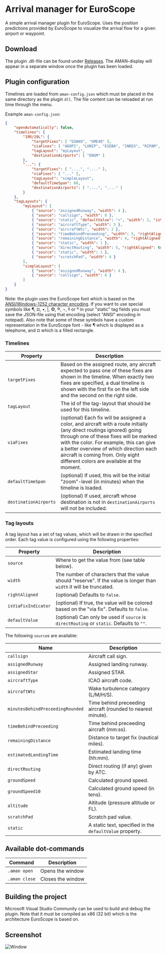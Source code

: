# Arrival manager for EuroScope 
A simple arrival manager plugin for EuroScope. Uses the position predictions provided by EuroScope to visualize the arrival flow for a given airport or waypoint.

## Download

The plugin .dll-file can be found under [Releases](https://github.com/EvenAR/euroscope-aman/releases). The AMAN-display will appear in a separate window once the plugin has been loaded.

## Plugin configuration

Timelines are loaded from `aman-config.json` which must be placed in the same directory as the plugin `dll`. The file content can be reloaded at run time through the menu. 

Example `aman-config.json`:

```json
{
    "openAutomatically": false,
    "timelines": {
        "19R/19L": {
            "targetFixes": [ "GSW40", "GME40" ],
            "viaFixes": [ "ADOPI", "LUNIP", "ESEBA", "INREX", "RIPAM", "BELGU" ],
            "tagLayout": "myLayout",
            "destinationAirports": [ "ENGM" ]
        },
        "...": {
            "targetFixes": [ "....", "...." ],
            "viaFixes": [ "..." ],
            "tagLayout": "simpleLayout",
            "defaultTimeSpan": 60,
            "destinationAirports": [ "....", "...." ]
        }
    },
    "tagLayouts": {
        "myLayout": [
            { "source": "assignedRunway", "width": 4 },
            { "source": "callsign", "width": 8 },
            { "source": "static", "defaultValue": "¤", "width": 2, "isViaFixIndicator": true },
            { "source": "aircraftType", "width": 5 },
            { "source": "aircraftWtc", "width": 2 },
            { "source": "timeBehindPreceeding", "width": 5, "rightAligned": true },
            { "source": "remainingDistance", "width": 4, "rightAligned": true },
            { "source": "static", "width": 1 },
            { "source": "directRouting", "width": 5, "rightAligned": true, "defaultValue": "-----" },
            { "source": "static", "width": 1 },
            { "source": "scratchPad", "width": 4 }
        ],
        "simpleLayout": [
            { "source": "assignedRunway", "width": 4 },
            { "source": "callsign", "width": 8 }
        ]
    }
}
```

Note: the plugin uses the EuroScope font which is based on the [ANSI/Windows-1252 character encoding](http://www.alanwood.net/demos/ansi.html). If you want to use special symbols like ¶, ¤, •, |, ©, ®, ¬, ‡ or º in your "static" tag fields you must save the JSON-file using that encoding (select "ANSI" encoding in notepad). Also note that some of these symbols have a custom representation in the EuroScope font - like ¶ which is displayed as a telephone, and ¤ which is a filled rectangle.

### Timelines

| Property         | Description
|------------------|---------------
| `targetFixes`    | Based on the assigned route, any aircraft expected to pass one of these fixes are shown in the timeline. When exactly two fixes are specified, a dual timeline is shown with the first fix on the left side and the second on the right side.
| `tagLayout`      | The id of the tag-layout that should be used for this timeline.
| `viaFixes`       | (optional) Each fix will be assigned a color, and aircraft with a route initially (any direct routings ignored) going through one of these fixes will be marked with the color. For example, this can give a better overview of which direction each aircraft is coming from. Only eight different colors are available at the moment.
| `defaultTimeSpan`| (optional) If used, this will be the initial "zoom"-level (in minutes) when the timeline is loaded.
| `destinationAirports` | (optional) If used, aircraft whose destination is not in `destinationAirports` will not be included.

### Tag layouts

A tag layout has a set of tag values, which will be drawn in the specified order. Each tag value is configured using the following properties:

| Property            | Description
|---------------------|---------------
| `source`            | Where to get the value from (see table below).
| `width`             | The number of characters that the value should "reserve". If the value is longer than `width` it will be truncated.
| `rightAligned`      | (optional) Defaults to `false`.
| `isViaFixIndicator` | (optional) If true, the value will be colored based on the "via fix". Defaults to `false`.
| `defaultValue`      | (optional) Can only be used if `source` is `directRouting` or `static`. Defaults to `""`.

The following `source`s are available:

| Name                             | Description
|----------------------------------|---------------
| `callsign`                       | Aircraft call sign.
| `assignedRunway`                 | Assigned landing runway.
| `assignedStar`                   | Assigned STAR.
| `aircraftType`                   | ICAO aircraft code.
| `aircraftWtc`                    | Wake turbulence category (L/M/H/S).
| `minutesBehindPreceedingRounded` | Time behind preceeding aircraft (rounded to nearest minute).
| `timeBehindPreceeding`           | Time behind preceeding aircraft (mm:ss).
| `remainingDistance`              | Distance to target fix (nautical miles).
| `estimatedLandingTime`           | Estimated landing time (hh:mm).
| `directRouting`                  | Direct routing (if any) given by ATC.
| `groundSpeed`                    | Calculated ground speed.
| `groundSpeed10`                  | Calculated ground speed (in tens).
| `altitude`                       | Altitude (pressure altitude or FL).
| `scratchPad`                     | Scratch pad value.
| `static`                         | A static text, specified in the `defaultValue` property.

## Available dot-commands

| Command             | Description
|---------------------|---------------
| `.aman open`        | Opens the window 
| `.aman close`       | Closes the window

## Building the project

Microsoft Visual Studio Community can be used to build and debug the plugin. Note that it must be compiled as x86 (32 bit) which is the architecture EuroScope is based on.

## Screenshot

![Window](https://i.gyazo.com/abd832a844331f03635ee72e5562ee13.png)

